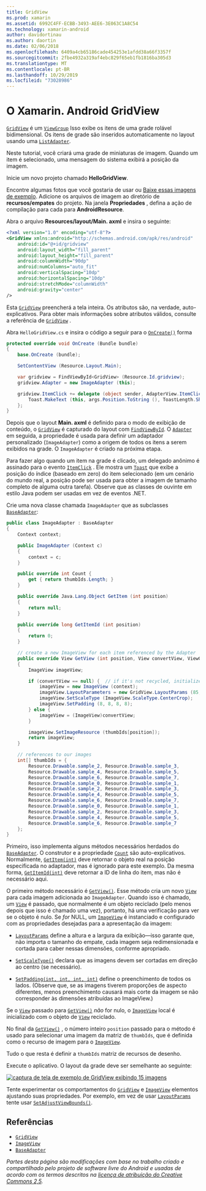 ```yaml
---
title: GridView
ms.prod: xamarin
ms.assetid: 6992C4FF-ECBB-3493-AEE6-3E063C1A8C54
ms.technology: xamarin-android
author: davidortinau
ms.author: daortin
ms.date: 02/06/2018
ms.openlocfilehash: 6409a4cb65186cade454253e1afdd38a66f3357f
ms.sourcegitcommit: 2fbe4932a319af4ebc829f65eb1fb1816ba305d3
ms.translationtype: MT
ms.contentlocale: pt-BR
ms.lasthandoff: 10/29/2019
ms.locfileid: "73028986"
---
```

# <a name="xamarinandroid-gridview"></a>O Xamarin. Android GridView

[`GridView`](xref:Android.Widget.GridView) é um [`ViewGroup`](xref:Android.Views.ViewGroup)
Isso exibe os itens de uma grade rolável bidimensional. Os itens de grade são inseridos automaticamente no layout usando uma [`ListAdapter`](xref:Android.App.ListActivity.ListAdapter).

Neste tutorial, você criará uma grade de miniaturas de imagem. Quando um item é selecionado, uma mensagem do sistema exibirá a posição da imagem.

Inicie um novo projeto chamado **HelloGridView**.

Encontre algumas fotos que você gostaria de usar ou [Baixe essas imagens de exemplo](https://developer.android.com/shareables/sample_images.zip). Adicione os arquivos de imagem ao diretório de **recursos/empates** do projeto. Na janela **Propriedades** , defina a ação de compilação para cada para **AndroidResource**.

Abra o arquivo **Resources/layout/Main. axml** e insira o seguinte:

```xml
<?xml version="1.0" encoding="utf-8"?>
<GridView xmlns:android="http://schemas.android.com/apk/res/android"
    android:id="@+id/gridview"
    android:layout_width="fill_parent"
    android:layout_height="fill_parent"
    android:columnWidth="90dp"
    android:numColumns="auto_fit"
    android:verticalSpacing="10dp"
    android:horizontalSpacing="10dp"
    android:stretchMode="columnWidth"
    android:gravity="center"
/>
```

Esta [`GridView`](xref:Android.Widget.GridView) preencherá a tela inteira. Os atributos são, na verdade, auto-explicativos. Para obter mais informações sobre atributos válidos, consulte a referência de [`GridView`](xref:Android.Widget.GridView) .

Abra `HelloGridView.cs` e insira o código a seguir para o [`OnCreate()`](xref:Android.App.Activity.OnCreate*)
forma

```csharp
protected override void OnCreate (Bundle bundle)
{
    base.OnCreate (bundle);

    SetContentView (Resource.Layout.Main);

    var gridview = FindViewById<GridView> (Resource.Id.gridview);
    gridview.Adapter = new ImageAdapter (this);

    gridview.ItemClick += delegate (object sender, AdapterView.ItemClickEventArgs args) {
        Toast.MakeText (this, args.Position.ToString (), ToastLength.Short).Show ();
    };
}
```

Depois que o layout **Main. axml** é definido para o modo de exibição de conteúdo, o [`GridView`](xref:Android.Widget.GridView) é capturado do layout com [`FindViewById`](xref:Android.App.Activity.FindViewById*). O [`Adapter`](xref:Android.Widget.AdapterView.RawAdapter)
em seguida, a propriedade é usada para definir um adaptador personalizado (`ImageAdapter`) como a origem de todos os itens a serem exibidos na grade. O `ImageAdapter` é criado na próxima etapa.

Para fazer algo quando um item na grade é clicado, um delegado anônimo é assinado para o evento [`ItemClick`](xref:Android.Widget.AdapterView.ItemClick) .
Ele mostra um [`Toast`](xref:Android.Widget.Toast) que exibe a posição do índice (baseado em zero) do item selecionado (em um cenário do mundo real, a posição pode ser usada para obter a imagem de tamanho completo de alguma outra tarefa). Observe que as classes de ouvinte em estilo Java podem ser usadas em vez de eventos .NET.

Crie uma nova classe chamada `ImageAdapter` que as subclasses [`BaseAdapter`](xref:Android.Widget.BaseAdapter):

```csharp
public class ImageAdapter : BaseAdapter
{
    Context context;

    public ImageAdapter (Context c)
    {
        context = c;
    }

    public override int Count {
        get { return thumbIds.Length; }
    }

    public override Java.Lang.Object GetItem (int position)
    {
        return null;
    }

    public override long GetItemId (int position)
    {
        return 0;
    }

    // create a new ImageView for each item referenced by the Adapter
    public override View GetView (int position, View convertView, ViewGroup parent)
    {
        ImageView imageView;

        if (convertView == null) {  // if it's not recycled, initialize some attributes
            imageView = new ImageView (context);
            imageView.LayoutParameters = new GridView.LayoutParams (85, 85);
            imageView.SetScaleType (ImageView.ScaleType.CenterCrop);
            imageView.SetPadding (8, 8, 8, 8);
        } else {
            imageView = (ImageView)convertView;
        }

        imageView.SetImageResource (thumbIds[position]);
        return imageView;
    }

    // references to our images
    int[] thumbIds = {
        Resource.Drawable.sample_2, Resource.Drawable.sample_3,
        Resource.Drawable.sample_4, Resource.Drawable.sample_5,
        Resource.Drawable.sample_6, Resource.Drawable.sample_7,
        Resource.Drawable.sample_0, Resource.Drawable.sample_1,
        Resource.Drawable.sample_2, Resource.Drawable.sample_3,
        Resource.Drawable.sample_4, Resource.Drawable.sample_5,
        Resource.Drawable.sample_6, Resource.Drawable.sample_7,
        Resource.Drawable.sample_0, Resource.Drawable.sample_1,
        Resource.Drawable.sample_2, Resource.Drawable.sample_3,
        Resource.Drawable.sample_4, Resource.Drawable.sample_5,
        Resource.Drawable.sample_6, Resource.Drawable.sample_7
    };
}
```

Primeiro, isso implementa alguns métodos necessários herdados do [`BaseAdapter`](xref:Android.Widget.BaseAdapter). O construtor e a propriedade [`Count`](xref:Android.Widget.BaseAdapter.Count) são auto-explicativos. Normalmente, [`GetItem(int)`](xref:Android.Widget.BaseAdapter.GetItem*)
deve retornar o objeto real na posição especificada no adaptador, mas é ignorado para este exemplo. Da mesma forma, [`GetItemId(int)`](xref:Android.Widget.BaseAdapter.GetItemId*)
deve retornar a ID de linha do item, mas não é necessário aqui.

O primeiro método necessário é [`GetView()`](xref:Android.Widget.BaseAdapter.GetView*).
Esse método cria um novo [`View`](xref:Android.Views.View)
para cada imagem adicionada ao `ImageAdapter`. Quando isso é chamado, um [`View`](xref:Android.Views.View)
é passado, que normalmente é um objeto reciclado (pelo menos depois que isso é chamado uma vez), portanto, há uma verificação para ver se o objeto é nulo. Se *for* NULL, um [`ImageView`](xref:Android.Widget.ImageView)
é instanciado e configurado com as propriedades desejadas para a apresentação da imagem:

- [`LayoutParams`](xref:Android.Views.View.LayoutParameters) define a altura e a largura da exibição&mdash;isso garante que, não importa o tamanho do empate, cada imagem seja redimensionada e cortada para caber nessas dimensões, conforme apropriado.

- [`SetScaleType()`](xref:Android.Widget.ImageView.SetScaleType*) declara que as imagens devem ser cortadas em direção ao centro (se necessário).

- [`SetPadding(int, int, int, int)`](xref:Android.Views.View.SetPadding*) define o preenchimento de todos os lados. (Observe que, se as imagens tiverem proporções de aspecto diferentes, menos preenchimento causará mais corte da imagem se não corresponder às dimensões atribuídas ao ImageView.)

Se o [`View`](xref:Android.Views.View) passado para [`GetView()`](xref:Android.Widget.BaseAdapter.GetView*) *não* for nulo, o [`ImageView`](xref:Android.Widget.ImageView) local
é inicializado com o objeto de [`View`](xref:Android.Views.View) reciclado.

No final da [`GetView()`](xref:Android.Widget.BaseAdapter.GetView*)
, o número inteiro `position` passado para o método é usado para selecionar uma imagem da matriz de `thumbIds`, que é definida como o recurso de imagem para o [`ImageView`](xref:Android.Widget.ImageView).

Tudo o que resta é definir a `thumbIds` matriz de recursos de desenho.

Execute o aplicativo. O layout da grade deve ser semelhante ao seguinte:

[![captura de tela de exemplo de GridView exibindo 15 imagens](grid-view-images/helloviews4.png)](grid-view-images/helloviews4.png#lightbox)

Tente experimentar os comportamentos do [`GridView`](xref:Android.Widget.GridView) e [`ImageView`](xref:Android.Widget.ImageView)
elementos ajustando suas propriedades. Por exemplo, em vez de usar [`LayoutParams`](xref:Android.Views.View.LayoutParameters) tente usar [`SetAdjustViewBounds()`](xref:Android.Widget.ImageView.SetAdjustViewBounds*).

## <a name="references"></a>Referências

- [`GridView`](xref:Android.Widget.GridView)
- [`ImageView`](xref:Android.Widget.ImageView)
- [`BaseAdapter`](xref:Android.Widget.BaseAdapter)

_Partes desta página são modificações com base no trabalho criado e compartilhado pelo projeto de software livre do Android e usadas de acordo com os termos descritos na [licença de atribuição do Creative Commons 2,5](https://creativecommons.org/licenses/by/2.5/)._
